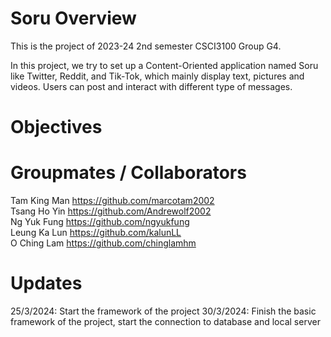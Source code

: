 # Soru Overview
This is the project of 2023-24 2nd semester CSCI3100 Group G4.

In this project, we try to set up a Content-Oriented application named Soru like Twitter, Reddit, and Tik-Tok, which mainly display text, pictures and videos. Users can post and interact with different type of messages.

# Objectives

# Groupmates / Collaborators
Tam King Man https://github.com/marcotam2002 <br>
Tsang Ho Yin https://github.com/Andrewolf2002 <br>
Ng Yuk Fung https://github.com/ngyukfung <br>
Leung Ka Lun https://github.com/kalunLL <br>
O Ching Lam https://github.com/chinglamhm

# Updates
25/3/2024: Start the framework of the project
30/3/2024: Finish the basic framework of the project, start the connection to database and local server
